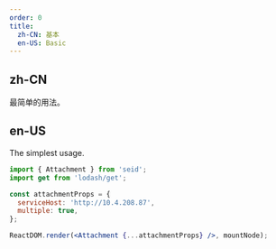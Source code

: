 ```yaml
---
order: 0
title:
  zh-CN: 基本
  en-US: Basic
---
```


## zh-CN

最简单的用法。

## en-US

The simplest usage.

```jsx
import { Attachment } from 'seid';
import get from 'lodash/get';

const attachmentProps = {
  serviceHost: 'http://10.4.208.87',
  multiple: true,
};

ReactDOM.render(<Attachment {...attachmentProps} />, mountNode);
```
